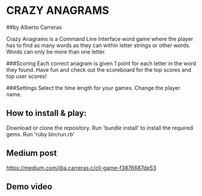 # CRAZY ANAGRAMS
##by Alberto Carreras

Crazy Anagrams is a Command Line Interface word game where the player has to find as many words as they can within letter strings or other words. Words can only be more than one letter.

###Scoring
Each correct anagram is given 1 point for each letter in the word they found.
Have fun and check out the scoreboard for the top scores and top user scores!

###Settings
Select the time length for your games.
Change the player name.

## How to install & play:

Download or clone the repository.
Run ‘bundle install’ to install the required gems.
Run 'ruby bin/run.rb'

## Medium post
https://medium.com/@a.carreras.c/cli-game-f3876687de53

## Demo video
<iframe width="960" height="720" src="https://www.useloom.com/share/3836eb75c6064cbcbfa6fb1304c6bdd1" frameborder="0 allowfullscreen></iframe>


License:

This project is poblic domain - see the LICENSE.html file for details.
